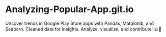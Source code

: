 # Analyzing-Popular-App.git.io
Uncover trends in Google Play Store apps with Pandas, Matplotlib, and Seaborn. Cleaned data for insights. Analyze, visualize, and contribute! 📊🚀
